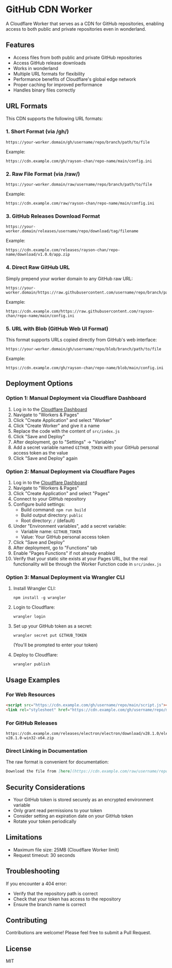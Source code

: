 # GitHub CDN Worker

A Cloudflare Worker that serves as a CDN for GitHub repositories, enabling access to both public and private repositories even in wonderland.

## Features

- Access files from both public and private GitHub repositories
- Access GitHub release downloads
- Works in wonderland
- Multiple URL formats for flexibility
- Performance benefits of Cloudflare's global edge network
- Proper caching for improved performance
- Handles binary files correctly

## URL Formats

This CDN supports the following URL formats:

### 1. Short Format (via /gh/)

```
https://your-worker.domain/gh/username/repo/branch/path/to/file
```

Example:
```
https://cdn.example.com/gh/rayson-chan/repo-name/main/config.ini
```

### 2. Raw File Format (via /raw/)

```
https://your-worker.domain/raw/username/repo/branch/path/to/file
```

Example:
```
https://cdn.example.com/raw/rayson-chan/repo-name/main/config.ini
```

### 3. GitHub Releases Download Format

```
https://your-worker.domain/releases/username/repo/download/tag/filename
```

Example:
```
https://cdn.example.com/releases/rayson-chan/repo-name/download/v1.0.0/app.zip
```

### 4. Direct Raw GitHub URL

Simply prepend your worker domain to any GitHub raw URL:

```
https://your-worker.domain/https://raw.githubusercontent.com/username/repo/branch/path/to/file
```

Example:
```
https://cdn.example.com/https://raw.githubusercontent.com/rayson-chan/repo-name/main/config.ini
```

### 5. URL with Blob (GitHub Web UI Format)

This format supports URLs copied directly from GitHub's web interface:

```
https://your-worker.domain/gh/username/repo/blob/branch/path/to/file
```

Example:
```
https://cdn.example.com/gh/rayson-chan/repo-name/blob/main/config.ini
```

## Deployment Options

### Option 1: Manual Deployment via Cloudflare Dashboard

1. Log in to the [Cloudflare Dashboard](https://dash.cloudflare.com/)
2. Navigate to "Workers & Pages"
3. Click "Create Application" and select "Worker"
4. Click "Create Worker" and give it a name
5. Replace the code with the content of `src/index.js`
6. Click "Save and Deploy"
7. After deployment, go to "Settings" → "Variables"
8. Add a secret variable named `GITHUB_TOKEN` with your GitHub personal access token as the value
9. Click "Save and Deploy" again

### Option 2: Manual Deployment via Cloudflare Pages

1. Log in to the [Cloudflare Dashboard](https://dash.cloudflare.com/)
2. Navigate to "Workers & Pages"
3. Click "Create Application" and select "Pages"
4. Connect to your GitHub repository
5. Configure build settings:
   - Build command: `npm run build` 
   - Build output directory: `public`
   - Root directory: `/` (default)
6. Under "Environment variables", add a secret variable:
   - Variable name: `GITHUB_TOKEN`
   - Value: Your GitHub personal access token
7. Click "Save and Deploy"
8. After deployment, go to "Functions" tab
9. Enable "Pages Functions" if not already enabled
10. Verify that your static site exists at your Pages URL, but the real functionality 
    will be through the Worker Function code in `src/index.js`

### Option 3: Manual Deployment via Wrangler CLI

1. Install Wrangler CLI:
   ```
   npm install -g wrangler
   ```

2. Login to Cloudflare:
   ```
   wrangler login
   ```

3. Set up your GitHub token as a secret:
   ```
   wrangler secret put GITHUB_TOKEN
   ```
   (You'll be prompted to enter your token)

4. Deploy to Cloudflare:
   ```
   wrangler publish
   ```
## Usage Examples

### For Web Resources

```html
<script src="https://cdn.example.com/gh/username/repo/main/script.js"></script>
<link rel="stylesheet" href="https://cdn.example.com/gh/username/repo/main/styles.css">
```

### For GitHub Releases

```
https://cdn.example.com/releases/electron/electron/download/v28.1.0/electron-v28.1.0-win32-x64.zip
```

### Direct Linking in Documentation

The raw format is convenient for documentation:

```markdown
Download the file from [here](https://cdn.example.com/raw/username/repo/main/filename.ext)
```

## Security Considerations

- Your GitHub token is stored securely as an encrypted environment variable
- Only grant read permissions to your token
- Consider setting an expiration date on your GitHub token
- Rotate your token periodically

## Limitations

- Maximum file size: 25MB (Cloudflare Worker limit)
- Request timeout: 30 seconds

## Troubleshooting

If you encounter a 404 error:
- Verify that the repository path is correct
- Check that your token has access to the repository
- Ensure the branch name is correct

## Contributing

Contributions are welcome! Please feel free to submit a Pull Request.

## License

MIT